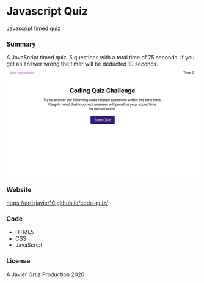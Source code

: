 # Javascript Quiz
Javascript timed quiz

### Summary
A JavaScript timed quiz. 5 questions with a total time of 75 seconds. If you get an answer wrong the timer will be deducted 10 seconds. 
<img src="./assets/images/04-web-apis-homework-demo.gif" >

### Website
https://ortizjavier10.github.io/code-quiz/

### Code
* HTML5
* CSS
* JavaScript

### License
A Javier Ortiz Production 2020
